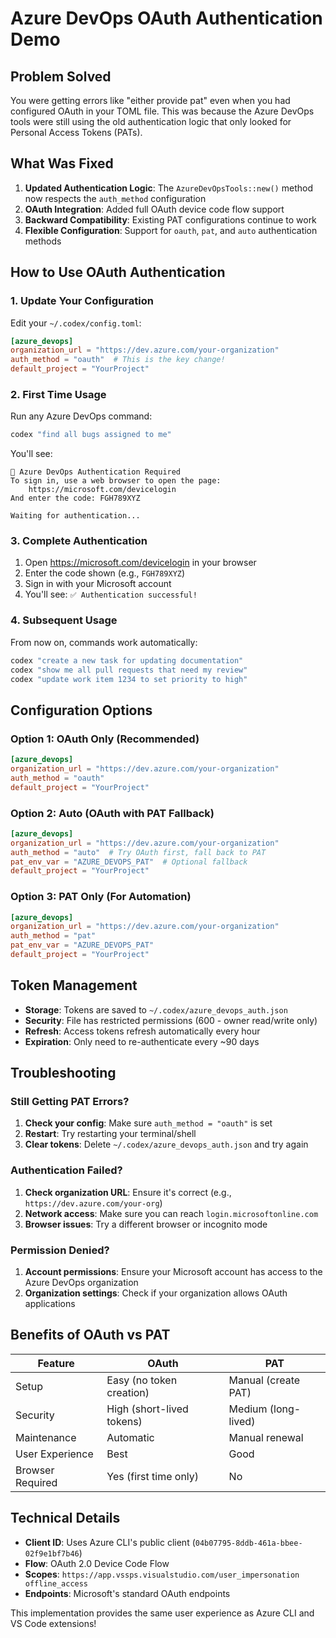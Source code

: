 # Azure DevOps OAuth Authentication Demo

## Problem Solved

You were getting errors like "either provide pat" even when you had configured OAuth in your TOML file. This was because the Azure DevOps tools were still using the old authentication logic that only looked for Personal Access Tokens (PATs).

## What Was Fixed

1. **Updated Authentication Logic**: The `AzureDevOpsTools::new()` method now respects the `auth_method` configuration
2. **OAuth Integration**: Added full OAuth device code flow support
3. **Backward Compatibility**: Existing PAT configurations continue to work
4. **Flexible Configuration**: Support for `oauth`, `pat`, and `auto` authentication methods

## How to Use OAuth Authentication

### 1. Update Your Configuration

Edit your `~/.codex/config.toml`:

```toml
[azure_devops]
organization_url = "https://dev.azure.com/your-organization"
auth_method = "oauth"  # This is the key change!
default_project = "YourProject"
```

### 2. First Time Usage

Run any Azure DevOps command:

```bash
codex "find all bugs assigned to me"
```

You'll see:

```
🔐 Azure DevOps Authentication Required
To sign in, use a web browser to open the page:
    https://microsoft.com/devicelogin
And enter the code: FGH789XYZ

Waiting for authentication...
```

### 3. Complete Authentication

1. Open https://microsoft.com/devicelogin in your browser
2. Enter the code shown (e.g., `FGH789XYZ`)
3. Sign in with your Microsoft account
4. You'll see: `✅ Authentication successful!`

### 4. Subsequent Usage

From now on, commands work automatically:

```bash
codex "create a new task for updating documentation"
codex "show me all pull requests that need my review"
codex "update work item 1234 to set priority to high"
```

## Configuration Options

### Option 1: OAuth Only (Recommended)
```toml
[azure_devops]
organization_url = "https://dev.azure.com/your-organization"
auth_method = "oauth"
default_project = "YourProject"
```

### Option 2: Auto (OAuth with PAT Fallback)
```toml
[azure_devops]
organization_url = "https://dev.azure.com/your-organization"
auth_method = "auto"  # Try OAuth first, fall back to PAT
pat_env_var = "AZURE_DEVOPS_PAT"  # Optional fallback
default_project = "YourProject"
```

### Option 3: PAT Only (For Automation)
```toml
[azure_devops]
organization_url = "https://dev.azure.com/your-organization"
auth_method = "pat"
pat_env_var = "AZURE_DEVOPS_PAT"
default_project = "YourProject"
```

## Token Management

- **Storage**: Tokens are saved to `~/.codex/azure_devops_auth.json`
- **Security**: File has restricted permissions (600 - owner read/write only)
- **Refresh**: Access tokens refresh automatically every hour
- **Expiration**: Only need to re-authenticate every ~90 days

## Troubleshooting

### Still Getting PAT Errors?

1. **Check your config**: Make sure `auth_method = "oauth"` is set
2. **Restart**: Try restarting your terminal/shell
3. **Clear tokens**: Delete `~/.codex/azure_devops_auth.json` and try again

### Authentication Failed?

1. **Check organization URL**: Ensure it's correct (e.g., `https://dev.azure.com/your-org`)
2. **Network access**: Make sure you can reach `login.microsoftonline.com`
3. **Browser issues**: Try a different browser or incognito mode

### Permission Denied?

1. **Account permissions**: Ensure your Microsoft account has access to the Azure DevOps organization
2. **Organization settings**: Check if your organization allows OAuth applications

## Benefits of OAuth vs PAT

| Feature | OAuth | PAT |
|---------|-------|-----|
| Setup | Easy (no token creation) | Manual (create PAT) |
| Security | High (short-lived tokens) | Medium (long-lived) |
| Maintenance | Automatic | Manual renewal |
| User Experience | Best | Good |
| Browser Required | Yes (first time only) | No |

## Technical Details

- **Client ID**: Uses Azure CLI's public client (`04b07795-8ddb-461a-bbee-02f9e1bf7b46`)
- **Flow**: OAuth 2.0 Device Code Flow
- **Scopes**: `https://app.vssps.visualstudio.com/user_impersonation offline_access`
- **Endpoints**: Microsoft's standard OAuth endpoints

This implementation provides the same user experience as Azure CLI and VS Code extensions!